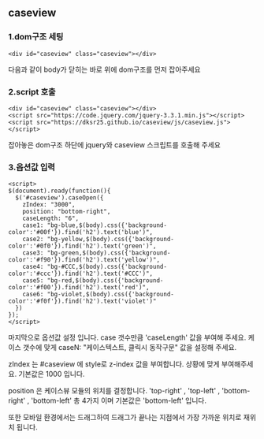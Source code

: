 ## caseview

###  1.dom구조 세팅

~~~
<div id="caseview" class="caseview"></div>
~~~

다음과 같이 body가 닫히는 바로 위에 dom구조를 먼저 잡아주세요

### 2.script 호출

~~~
<div id="caseview" class="caseview"></div>
<script src="https://code.jquery.com/jquery-3.3.1.min.js"></script>
<script src="https://dksr25.github.io/caseview/js/caseview.js"></script>
~~~

잡아놓은 dom구조 하단에 jquery와 caseview 스크립트를 호출해 주세요


### 3.옵션값 입력

~~~
<script>
$(document).ready(function(){
  $('#caseview').caseOpen({
    zIndex: "3000",
    position: "bottom-right",
    caseLength: "6",
    case1: "bg-blue,$(body).css({'background-color':'#00f'}).find('h2').text('blue')",
    case2: "bg-yellow,$(body).css({'background-color':'#0f0'}).find('h2').text('green')",
    case3: "bg-green,$(body).css({'background-color':'#f90'}).find('h2').text('yellow')",
    case4: "bg-#CCC,$(body).css({'background-color':'#ccc'}).find('h2').text('#CCC')",
    case5: "bg-red,$(body).css({'background-color':'#f00'}).find('h2').text('red')",
    case6: "bg-violet,$(body).css({'background-color':'#f0f'}).find('h2').text('violet')"
  })
});  
</script>
~~~

마지막으로 옵션값 설정 입니다. case 갯수만큼 'caseLength' 값을 부여해 주세요.
케이스 갯수에 맞게 caseN: "케이스텍스트, 클릭시 동작구문" 값을 설정해 주세요. 

zIndex 는 #caseview 에 style로 z-index 값을 부여합니다. 상황에 맞게 부여해주세요. 기본값은 1000 입니다. 

position 은 케이스뷰 모듈의 위치를 결정합니다. 'top-right' , 'top-left' , 'bottom-right' , 'bottom-left' 총 4가지 이며 기본값은 'bottom-left' 입니다.

또한 모바일 환경에서는 드래그하여 드래그가 끝나는 지점에서 가장 가까운 위치로 재위치 됩니다. 
